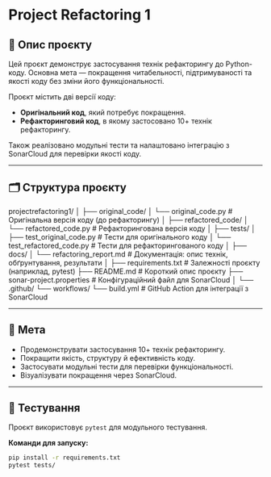 # Project Refactoring 1

## 📌 Опис проєкту

Цей проєкт демонструє застосування технік рефакторингу до Python-коду. Основна мета — покращення читабельності, підтримуваності та якості коду без зміни його функціональності.

Проєкт містить дві версії коду:
- **Оригінальний код**, який потребує покращення.
- **Рефакторинговий код**, в якому застосовано 10+ технік рефакторингу.

Також реалізовано модульні тести та налаштовано інтеграцію з SonarCloud для перевірки якості коду.

---

## 🗂 Структура проєкту

projectrefactoring1/
│
├── original_code/
│   └── original_code.py               # Оригінальна версія коду (до рефакторингу)
│
├── refactored_code/
│   └── refactored_code.py            # Рефакторингована версія коду
│
├── tests/
│   ├── test_original_code.py         # Тести для оригінального коду
│   └── test_refactored_code.py       # Тести для рефакторингованого коду
│
├── docs/
│   └── refactoring_report.md         # Документація: опис технік, обґрунтування, результати
│
├── requirements.txt                  # Залежності проєкту (наприклад, pytest)
├── README.md                         # Короткий опис проєкту
├── sonar-project.properties          # Конфігураційний файл для SonarCloud
│
└── .github/
    └── workflows/
        └── build.yml                 # GitHub Action для інтеграції з SonarCloud


---

## 🎯 Мета

- Продемонструвати застосування 10+ технік рефакторингу.
- Покращити якість, структуру й ефективність коду.
- Застосувати модульні тести для перевірки функціональності.
- Візуалізувати покращення через SonarCloud.

---

## 🧪 Тестування

Проєкт використовує `pytest` для модульного тестування.

**Команди для запуску:**

```bash
pip install -r requirements.txt
pytest tests/
